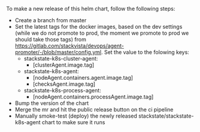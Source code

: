 To make a new release of this helm chart, follow the following steps:

- Create a branch from master
- Set the latest tags for the docker images, based on the dev settings (while we do not promote to prod, the moment we promote to prod we should take those tags) from https://gitlab.com/stackvista/devops/agent-promoter/-/blob/master/config.yml. Set the value to the folowing keys:
  * stackstate-k8s-cluster-agent:
    * [clusterAgent.image.tag]
  * stackstate-k8s-agent:
    * [nodeAgent.containers.agent.image.tag]
    * [checksAgent.image.tag]
  * stackstate-k8s-process-agent:
    * [nodeAgent.containers.processAgent.image.tag]
- Bump the version of the chart
- Merge the mr and hit the public release button on the ci pipeline
- Manually smoke-test (deploy) the newly released stackstate/stackstate-k8s-agent chart to make sure it runs
